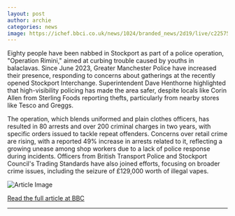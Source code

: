 ```yaml
---
layout: post
author: archie
categories: news
image: https://ichef.bbci.co.uk/news/1024/branded_news/2d19/live/c2257500-8337-11f0-8ded-85867f31a902.jpg
---
```

Eighty people have been nabbed in Stockport as part of a police operation, "Operation Rimini," aimed at curbing trouble caused by youths in balaclavas. Since June 2023, Greater Manchester Police have increased their presence, responding to concerns about gatherings at the recently opened Stockport Interchange. Superintendent Dave Henthorne highlighted that high-visibility policing has made the area safer, despite locals like Corin Allen from Sterling Foods reporting thefts, particularly from nearby stores like Tesco and Greggs.

The operation, which blends uniformed and plain clothes officers, has resulted in 80 arrests and over 200 criminal charges in two years, with specific orders issued to tackle repeat offenders. Concerns over retail crime are rising, with a reported 49% increase in arrests related to it, reflecting a growing unease among shop workers due to a lack of police response during incidents. Officers from British Transport Police and Stockport Council's Trading Standards have also joined efforts, focusing on broader crime issues, including the seizure of £129,000 worth of illegal vapes.

![Article Image](https://ichef.bbci.co.uk/news/1024/branded_news/2d19/live/c2257500-8337-11f0-8ded-85867f31a902.jpg)

[Read the full article at BBC](https://www.bbc.com/news/articles/c4g052xedleo?at_medium=RSS&at_campaign=rss)

---
